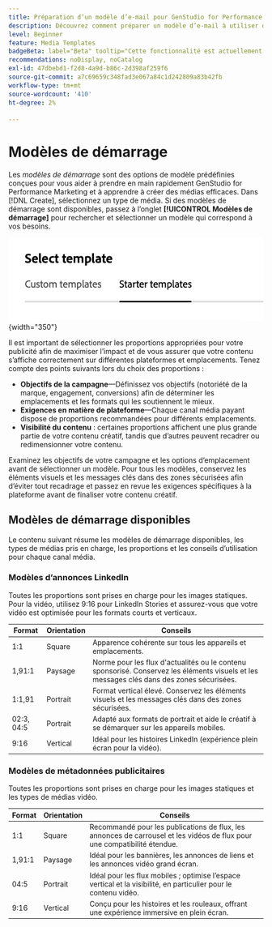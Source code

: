 ```yaml
---
title: Préparation d’un modèle d’e-mail pour GenStudio for Performance Marketing
description: Découvrez comment préparer un modèle d’e-mail à utiliser dans Adobe GenStudio for Performance Marketing.
level: Beginner
feature: Media Templates
badgeBeta: label="Beta" tooltip="Cette fonctionnalité est actuellement disponible dans Beta, de sorte que certaines d’entre elles peuvent être limitées ou susceptibles d’être modifiées."
recommendations: noDisplay, noCatalog
exl-id: 47dbebd1-f2d8-4a9d-b86c-2d398af259f6
source-git-commit: a7c69659c348fad3e067a84c1d242809a83b42fb
workflow-type: tm+mt
source-wordcount: '410'
ht-degree: 2%

---
```


# Modèles de démarrage

Les _modèles de démarrage_ sont des options de modèle prédéfinies conçues pour vous aider à prendre en main rapidement GenStudio for Performance Marketing et à apprendre à créer des médias efficaces. Dans [!DNL Create], sélectionnez un type de média. Si des modèles de démarrage sont disponibles, passez à l’onglet **[!UICONTROL Modèles de démarrage]** pour rechercher et sélectionner un modèle qui correspond à vos besoins.

![Onglet Modèles de démarrage](/help/assets/starter-templates.png "Sélectionnez les onglets de modèle"){width="350"}

Il est important de sélectionner les proportions appropriées pour votre publicité afin de maximiser l’impact et de vous assurer que votre contenu s’affiche correctement sur différentes plateformes et emplacements. Tenez compte des points suivants lors du choix des proportions :

- **Objectifs de la campagne**—Définissez vos objectifs (notoriété de la marque, engagement, conversions) afin de déterminer les emplacements et les formats qui les soutiennent le mieux.
- **Exigences en matière de plateforme**—Chaque canal média payant dispose de proportions recommandées pour différents emplacements.
- **Visibilité du contenu** : certaines proportions affichent une plus grande partie de votre contenu créatif, tandis que d’autres peuvent recadrer ou redimensionner votre contenu.

Examinez les objectifs de votre campagne et les options d’emplacement avant de sélectionner un modèle. Pour tous les modèles, conservez les éléments visuels et les messages clés dans des zones sécurisées afin d’éviter tout recadrage et passez en revue les exigences spécifiques à la plateforme avant de finaliser votre contenu créatif.

## Modèles de démarrage disponibles

Le contenu suivant résume les modèles de démarrage disponibles, les types de médias pris en charge, les proportions et les conseils d’utilisation pour chaque canal média.

### Modèles d’annonces LinkedIn

Toutes les proportions sont prises en charge pour les images statiques. Pour la vidéo, utilisez 9:16 pour LinkedIn Stories et assurez-vous que votre vidéo est optimisée pour les formats courts et verticaux.

| Format | Orientation | Conseils |
|--------------|--------------|------------------------------------------------------------------------------------------------|
| 1:1 | Square | Apparence cohérente sur tous les appareils et emplacements. |
| 1,91:1 | Paysage | Norme pour les flux d&#39;actualités ou le contenu sponsorisé. Conservez les éléments visuels et les messages clés dans des zones sécurisées. |
| 1:1,91 | Portrait | Format vertical élevé. Conservez les éléments visuels et les messages clés dans des zones sécurisées. |
| 02:3, 04:5 | Portrait | Adapté aux formats de portrait et aide le créatif à se démarquer sur les appareils mobiles. |
| 9:16 | Vertical | Idéal pour les histoires LinkedIn (expérience plein écran pour la vidéo). |

### Modèles de métadonnées publicitaires

Toutes les proportions sont prises en charge pour les images statiques et les types de médias vidéo.

| Format | Orientation | Conseils |
|--------------|--------------|------------------------------------------------------------------------------------------------|
| 1:1 | Square | Recommandé pour les publications de flux, les annonces de carrousel et les vidéos de flux pour une compatibilité étendue. |
| 1,91:1 | Paysage | Idéal pour les bannières, les annonces de liens et les annonces vidéo grand écran. |
| 04:5 | Portrait | Idéal pour les flux mobiles ; optimise l’espace vertical et la visibilité, en particulier pour le contenu vidéo. |
| 9:16 | Vertical | Conçu pour les histoires et les rouleaux, offrant une expérience immersive en plein écran. |
